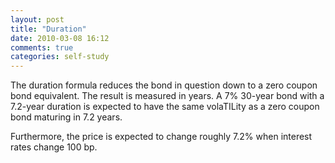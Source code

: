 ```yaml
---
layout: post
title: "Duration"
date: 2010-03-08 16:12
comments: true
categories: self-study
---
```


The duration formula reduces the bond in question down to a zero coupon bond equivalent. The result is measured in years. A 7% 30-year bond with a 7.2-year duration is expected to have the same volaTILity as a zero coupon bond maturing in 7.2 years. 


Furthermore, the price is expected to change roughly 7.2% when interest rates change 100 bp.

